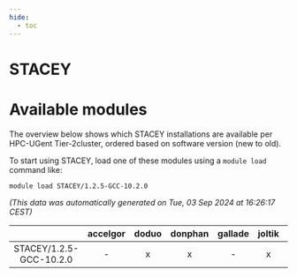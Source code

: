 ```yaml
---
hide:
  - toc
---
```


STACEY
======

# Available modules


The overview below shows which STACEY installations are available per HPC-UGent Tier-2cluster, ordered based on software version (new to old).

To start using STACEY, load one of these modules using a `module load` command like:

```shell
module load STACEY/1.2.5-GCC-10.2.0
```

*(This data was automatically generated on Tue, 03 Sep 2024 at 16:26:17 CEST)*  

| |accelgor|doduo|donphan|gallade|joltik|shinx|skitty|
| :---: | :---: | :---: | :---: | :---: | :---: | :---: | :---: |
|STACEY/1.2.5-GCC-10.2.0|-|x|x|-|x|-|-|
